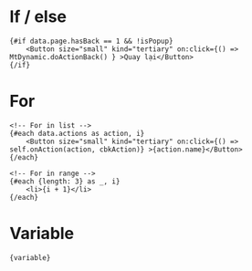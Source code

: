 
# If / else
```svelte
{#if data.page.hasBack == 1 && !isPopup}
	<Button size="small" kind="tertiary" on:click={() => MtDynamic.doActionBack() } >Quay lại</Button>
{/if}
```

# For
```svelte
<!-- For in list -->
{#each data.actions as action, i}
	<Button size="small" kind="tertiary" on:click={() => self.onAction(action, cbkAction)} >{action.name}</Button>
{/each}

<!-- For in range -->
{#each {length: 3} as _, i}
	<li>{i + 1}</li>
{/each}
```

# Variable
```svelte
{variable}
```
